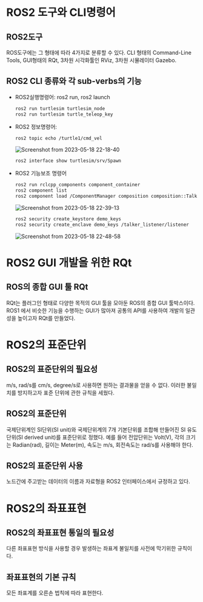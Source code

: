 # ROS2 도구와 CLI명령어

## ROS2도구
  
   ROS도구에는 그 형태에 따라 4가지로 분류할 수 있다. CLI 형태의 Command-Line Tools, GUI형태의 RQt, 3차원 시각화툴인 RViz, 3차원 시뮬레이터 Gazebo.

## ROS2 CLI 종류와 각 sub-verbs의 기능

   - ROS2실행명령어: ros2 run, ros2 launch
     ```bash
     ros2 run turtlesim turtlesim_node
     ros2 run turtlesim turtle_teleop_key
     ```

   - ROS2 정보명령어: 
     ```bash
     ros2 topic echo /turtle1/cmd_vel
     ```
     ![Screenshot from 2023-05-18 22-18-40](https://github.com/orocapangyo/opg-book-study/assets/22469193/b4460c90-fcda-47e5-a3d5-5b25c605a121)

     
     ```bash
     ros2 interface show turtlesim/srv/Spawn
     ```

   - ROS2 기능보조 명령어
     ```bash
     ros2 run rclcpp_components component_container
     ros2 component list
     ros2 component load /ComponentManager composition composition::Talker
     ```
     ![Screenshot from 2023-05-18 22-39-13](https://github.com/orocapangyo/opg-book-study/assets/22469193/45fca507-493d-4ff8-8767-8550bcc1b387)

     ```bash
     ros2 security create_keystore demo_keys
     ros2 security create_enclave demo_keys /talker_listener/listener
     ```
     ![Screenshot from 2023-05-18 22-48-58](https://github.com/orocapangyo/opg-book-study/assets/22469193/dc393d6b-b378-42a9-95ef-6686df4b3a8e)
     
 

# ROS2 GUI 개발을 위한 RQt
 
## ROS의 종합 GUI 툴 RQt

   RQt는 플러그인 형태로 다양한 목적의 GUI 툴을 모아둔 ROS의 종합 GUI 툴박스이다.
   ROS1 에서 비슷한 기능을 수행하는 GUI가 많아져 공통의 API를 사용하여 개발의 일관성을 높이고자 RQt를 만들었다.


# ROS2의 표준단위

## ROS2의 표준단위의 필요성

   m/s, rad/s를 cm/s, degree/s로 사용하면 원하는 결과물을 얻을 수 없다.
   이러한 불일치를 방지하고자 표준 단위에 관한 규칙을 세웠다.

## ROS2의 표준단위

   국제단위계인 SI단위(SI unit)와 국제단위계의 7개 기본단위를 조합해 만들어진 SI 유도단위(SI derived unit)를 표준단위로 정했다.
   예를 들어 전압단위는 Volt(V), 각의 크기는 Radian(rad), 길이는 Meter(m), 속도는 m/s, 회전속도는 rad/s를 사용해야 한다.

## ROS2의 표준단위 사용

   노드간에 주고받는 데이터의 이름과 자료형을 ROS2 인터페이스에서 규정하고 있다.


# ROS2의 좌표표현

## ROS2의 좌표표현 통일의 필요성
 
   다른 좌표표현 방식을 사용할 경우 발생하는 좌표계 불일치를 사전에 막기위한 규칙이다.

## 좌표표현의 기본 규칙

   모든 좌표계를 오른손 법칙에 따라 표현한다.





